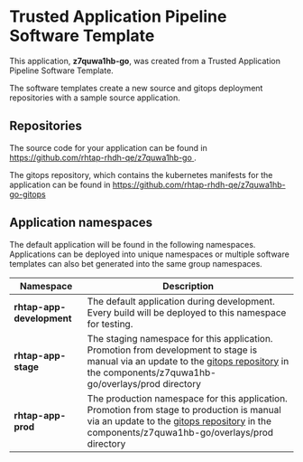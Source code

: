 # Trusted Application Pipeline Software Template

This application, **z7quwa1hb-go**, was created from a Trusted Application Pipeline Software Template.

The software templates create a new source and gitops deployment repositories with a sample source application. 

## Repositories

The source code for your application can be found in [https://github.com/rhtap-rhdh-qe/z7quwa1hb-go ](https://github.com/rhtap-rhdh-qe/z7quwa1hb-go ).
 
The gitops repository, which contains the kubernetes manifests for the application can be found in 
[https://github.com/rhtap-rhdh-qe/z7quwa1hb-go-gitops ](https://github.com/rhtap-rhdh-qe/z7quwa1hb-go-gitops ) 

## Application namespaces 

The default application will be found in the following namespaces. Applications can be deployed into unique namespaces or multiple software templates can also bet generated into the same group namespaces.  

|  Namespace   |  Description   |  
| -------- | -------- |   
| **rhtap-app-development** | The default application during development. Every build will be deployed to this namespace for testing. | 
| **rhtap-app-stage** | The staging namespace for this application. Promotion from development to stage is manual via an update to the [gitops repository](https://github.com/rhtap-rhdh-qe/z7quwa1hb-go-gitops ) in the components/z7quwa1hb-go/overlays/prod directory |  
| **rhtap-app-prod** | The production namespace for this application. Promotion from stage to production is manual via an update to the [gitops repository](https://github.com/rhtap-rhdh-qe/z7quwa1hb-go-gitops ) in the components/z7quwa1hb-go/overlays/prod directory | 